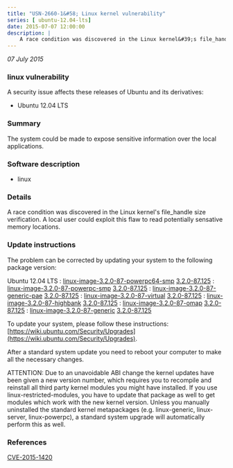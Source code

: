 ```yaml
---
title: "USN-2660-1&#58; Linux kernel vulnerability"
series: [ ubuntu-12.04-lts]
date: 2015-07-07 12:00:00
description: |
    A race condition was discovered in the Linux kernel&#39;s file_handle size verification. A local user could exploit this flaw to read potentially sensative memory locations. 
--- 
```

 
 

*07 July 2015*

### linux vulnerability

A security issue affects these releases of Ubuntu and its derivatives:

* Ubuntu 12.04 LTS

### Summary

The system could be made to expose sensitive information over the local applications.

### Software description

* linux 

### Details

A race condition was discovered in the Linux kernel&#39;s file_handle size verification. A local user could exploit this flaw to read potentially sensative memory locations. 

### Update instructions

The problem can be corrected by updating your system to the following package version:

Ubuntu 12.04 LTS
 : [linux-image-3.2.0-87-powerpc64-smp](https://launchpad.net/ubuntu/+source/linux) <span> [3.2.0-87.125](https://launchpad.net/ubuntu/+source/linux/3.2.0-87.125) </span> 
 : [linux-image-3.2.0-87-powerpc-smp](https://launchpad.net/ubuntu/+source/linux) <span> [3.2.0-87.125](https://launchpad.net/ubuntu/+source/linux/3.2.0-87.125) </span> 
 : [linux-image-3.2.0-87-generic-pae](https://launchpad.net/ubuntu/+source/linux) <span> [3.2.0-87.125](https://launchpad.net/ubuntu/+source/linux/3.2.0-87.125) </span> 
 : [linux-image-3.2.0-87-virtual](https://launchpad.net/ubuntu/+source/linux) <span> [3.2.0-87.125](https://launchpad.net/ubuntu/+source/linux/3.2.0-87.125) </span> 
 : [linux-image-3.2.0-87-highbank](https://launchpad.net/ubuntu/+source/linux) <span> [3.2.0-87.125](https://launchpad.net/ubuntu/+source/linux/3.2.0-87.125) </span> 
 : [linux-image-3.2.0-87-omap](https://launchpad.net/ubuntu/+source/linux) <span> [3.2.0-87.125](https://launchpad.net/ubuntu/+source/linux/3.2.0-87.125) </span> 
 : [linux-image-3.2.0-87-generic](https://launchpad.net/ubuntu/+source/linux) <span> [3.2.0-87.125](https://launchpad.net/ubuntu/+source/linux/3.2.0-87.125) </span> 

To update your system, please follow these instructions: [https://wiki.ubuntu.com/Security/Upgrades](https://wiki.ubuntu.com/Security/Upgrades).

After a standard system update you need to reboot your computer to make all the necessary changes.

ATTENTION: Due to an unavoidable ABI change the kernel updates have been given a new version number, which requires you to recompile and reinstall all third party kernel modules you might have installed. If you use linux-restricted-modules, you have to update that package as well to get modules which work with the new kernel version. Unless you manually uninstalled the standard kernel metapackages (e.g. linux-generic, linux-server, linux-powerpc), a standard system upgrade will automatically perform this as well. 

### References

 
 [CVE-2015-1420](http://people.ubuntu.com/~ubuntu-security/cve/CVE-2015-1420)
 

